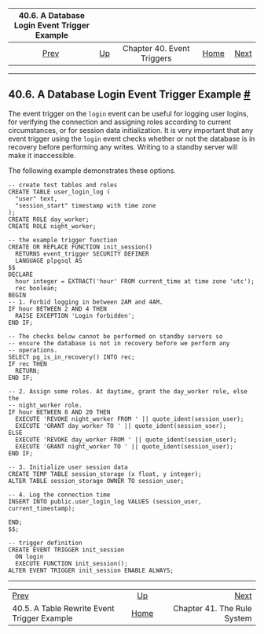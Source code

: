 <!--?xml version="1.0" encoding="UTF-8" standalone="no"?-->

|                           40.6. A Database Login Event Trigger Example                          |                                                        |                            |                                                       |                                                   |
| :---------------------------------------------------------------------------------------------: | :----------------------------------------------------- | :------------------------: | ----------------------------------------------------: | ------------------------------------------------: |
| [Prev](event-trigger-table-rewrite-example.html "40.5. A Table Rewrite Event Trigger Example")  | [Up](event-triggers.html "Chapter 40. Event Triggers") | Chapter 40. Event Triggers | [Home](index.html "PostgreSQL 17devel Documentation") |  [Next](rules.html "Chapter 41. The Rule System") |

***

## 40.6. A Database Login Event Trigger Example [#](#EVENT-TRIGGER-DATABASE-LOGIN-EXAMPLE)

The event trigger on the `login` event can be useful for logging user logins, for verifying the connection and assigning roles according to current circumstances, or for session data initialization. It is very important that any event trigger using the `login` event checks whether or not the database is in recovery before performing any writes. Writing to a standby server will make it inaccessible.

The following example demonstrates these options.

    -- create test tables and roles
    CREATE TABLE user_login_log (
      "user" text,
      "session_start" timestamp with time zone
    );
    CREATE ROLE day_worker;
    CREATE ROLE night_worker;

    -- the example trigger function
    CREATE OR REPLACE FUNCTION init_session()
      RETURNS event_trigger SECURITY DEFINER
      LANGUAGE plpgsql AS
    $$
    DECLARE
      hour integer = EXTRACT('hour' FROM current_time at time zone 'utc');
      rec boolean;
    BEGIN
    -- 1. Forbid logging in between 2AM and 4AM.
    IF hour BETWEEN 2 AND 4 THEN
      RAISE EXCEPTION 'Login forbidden';
    END IF;

    -- The checks below cannot be performed on standby servers so
    -- ensure the database is not in recovery before we perform any
    -- operations.
    SELECT pg_is_in_recovery() INTO rec;
    IF rec THEN
      RETURN;
    END IF;

    -- 2. Assign some roles. At daytime, grant the day_worker role, else the
    -- night_worker role.
    IF hour BETWEEN 8 AND 20 THEN
      EXECUTE 'REVOKE night_worker FROM ' || quote_ident(session_user);
      EXECUTE 'GRANT day_worker TO ' || quote_ident(session_user);
    ELSE
      EXECUTE 'REVOKE day_worker FROM ' || quote_ident(session_user);
      EXECUTE 'GRANT night_worker TO ' || quote_ident(session_user);
    END IF;

    -- 3. Initialize user session data
    CREATE TEMP TABLE session_storage (x float, y integer);
    ALTER TABLE session_storage OWNER TO session_user;

    -- 4. Log the connection time
    INSERT INTO public.user_login_log VALUES (session_user, current_timestamp);

    END;
    $$;

    -- trigger definition
    CREATE EVENT TRIGGER init_session
      ON login
      EXECUTE FUNCTION init_session();
    ALTER EVENT TRIGGER init_session ENABLE ALWAYS;

***

|                                                                                                 |                                                        |                                                   |
| :---------------------------------------------------------------------------------------------- | :----------------------------------------------------: | ------------------------------------------------: |
| [Prev](event-trigger-table-rewrite-example.html "40.5. A Table Rewrite Event Trigger Example")  | [Up](event-triggers.html "Chapter 40. Event Triggers") |  [Next](rules.html "Chapter 41. The Rule System") |
| 40.5. A Table Rewrite Event Trigger Example                                                     |  [Home](index.html "PostgreSQL 17devel Documentation") |                       Chapter 41. The Rule System |
